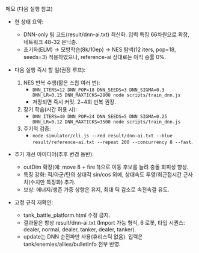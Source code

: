 메모 (다음 실행 참고)

- 현 상태 요약:
  - DNN-only 팀 코드(result/dnn-ai.txt) 최신화. 입력 특징 66차원으로 확장, 네트워크 48-32 은닉층.
  - 초기화(ELM) → 모방학습(8k/10ep) → NES 탐색(12 iters, pop=18, seeds=3) 적용하였으나, reference-ai 상대로는 아직 승률 0%.

- 다음 실행 즉시 할 일(권장 루프):
  1) NES 반복 수행(짧은 스윕 여러 번):
     - `DNN_ITERS=12 DNN_POP=18 DNN_SEEDS=3 DNN_SIGMA=0.3 DNN_LR=0.15 DNN_MAXTICKS=2800 node scripts/train_dnn.js`
     - 저장되면 즉시 커밋. 2~4회 반복 권장.
  2) 장기 학습(시간 허용 시):
     - `DNN_ITERS=40 DNN_POP=24 DNN_SEEDS=5 DNN_SIGMA=0.25 DNN_LR=0.12 DNN_MAXTICKS=3500 node scripts/train_dnn.js`
  3) 주기적 검증:
     - `node simulator/cli.js --red result/dnn-ai.txt --blue result/reference-ai.txt --repeat 200 --concurrency 8 --fast`.

- 추가 개선 아이디어(추후 변경 동반):
  - outDim 확장(예: move 8 + fire 1)으로 이동 후보를 늘려 충돌 회피성 향상.
  - 특징 강화: 적/아군/탄의 상대각 sin/cos 외에, 상대속도 투영/최근접시간 근사치(수치만 특징화) 추가.
  - 보상: 에너지/생존 가중 상향은 유지, 최대 틱 감소로 속전속결 유도.

- 고정 규칙 재확인:
  - tank_battle_platform.html 수정 금지.
  - 결과물은 항상 result/dnn-ai.txt (Import 가능 형식, 6 로봇, 타입 시퀀스: dealer, normal, dealer, tanker, dealer, tanker).
  - update는 DNN 순전파만 사용(휴리스틱 없음). 입력은 tank/enemies/allies/bulletInfo 전부 반영.
